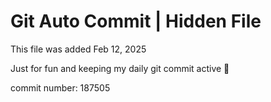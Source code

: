 # Git Auto Commit | Hidden File

This file was added Feb 12, 2025

Just for fun and keeping my daily git commit active 🤪

commit number: 187505
